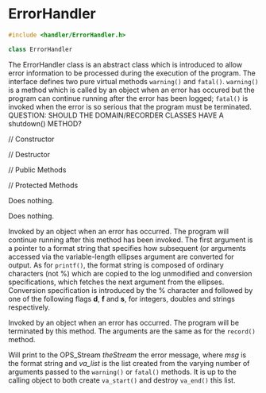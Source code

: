 # ErrorHandler 

```cpp
#include <handler/ErrorHandler.h>

class ErrorHandler
```


The ErrorHandler class is an abstract class which is introduced to allow
error information to be processed during the execution of the program.
The interface defines two pure virtual methods `warning()` and
`fatal()`. `warning()` is a method which is called by an object when an
error has occured but the program can continue running after the error
has been logged; `fatal()` is invoked when the error is so serious that
the program must be terminated.
QUESTION: SHOULD THE DOMAIN/RECORDER CLASSES HAVE A shutdown() METHOD?



// Constructor






// Destructor






// Public Methods







// Protected Methods







Does nothing.




Does nothing.




Invoked by an object when an error has occurred. The program will
continue running after this method has been invoked. The first argument
is a pointer to a format string that specifies how subsequent (or
arguments accessed via the variable-length ellipses argument are
converted for output. As for `printf()`, the format string is composed
of ordinary characters (not %) which are copied to the log unmodified
and conversion specifications, which fetches the next argument from the
ellipses. Conversion specification is introduced by the % character and
followed by one of the following flags **d**, **f** and **s**, for
integers, doubles and strings respectively.

Invoked by an object when an error has occurred. The program will be
terminated by this method. The arguments are the same as for the
`record()` method.




Will print to the OPS_Stream *theStream* the error message, where *msg*
is the format string and *va_list* is the list created from the varying
number of arguments passed to the `warning()` or `fatal()` methods. It
is up to the calling object to both create `va_start()` and destroy
`va_end()` this list.
